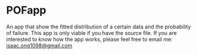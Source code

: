 # POFapp
An app that show the fitted distribution of a certain data and the probability of failure. 
This app is only viable if you have the source file. If you are interested to know how the 
app works, please feel free to email me: isaac.ong1098@gmail.com
